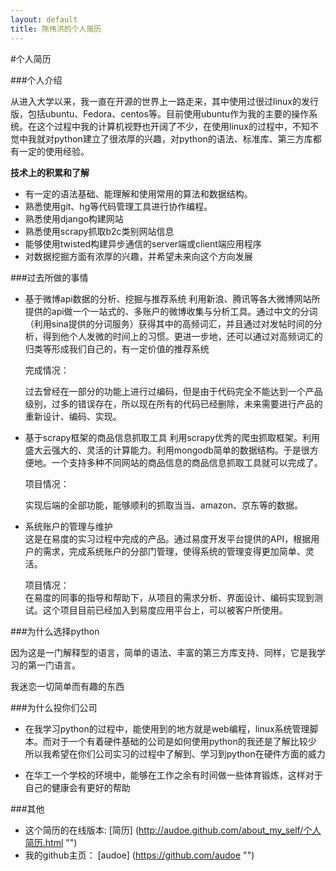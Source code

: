 ```yaml
---
layout: default
title: 陈伟洪的个人简历
---
```






#个人简历


###个人介绍

从进入大学以来，我一直在开源的世界上一路走来，其中使用过很过linux的发行版，包括ubuntu、Fedora、centos等。目前使用ubuntu作为我的主要的操作系统。在这个过程中我的计算机视野也开阔了不少，在使用linux的过程中，不知不觉中我就对python建立了很浓厚的兴趣，对python的语法、标准库、第三方库都有一定的使用经验。

**技术上的积累和了解**

- 有一定的语法基础、能理解和使用常用的算法和数据结构。
- 熟悉使用git、hg等代码管理工具进行协作编程。
- 熟悉使用django构建网站
- 熟悉使用scrapy抓取b2c类别网站信息
- 能够使用twisted构建异步通信的server端或client端应用程序
- 对数据挖掘方面有浓厚的兴趣，并希望未来向这个方向发展



###过去所做的事情

- 基于微博api数据的分析、挖掘与推荐系统
    利用新浪、腾讯等各大微博网站所提供的api做一个一站式的、多账户的微博收集与分析工具。通过中文的分词（利用sina提供的分词服务）获得其中的高频词汇，并且通过对发帖时间的分析，得到他个人发微的时间上的习惯。更进一步地，还可以通过对高频词汇的归类等形成我们自己的，有一定价值的推荐系统

    完成情况：

    过去曾经在一部分的功能上进行过编码，但是由于代码完全不能达到一个产品级别，过多的错误存在，所以现在所有的代码已经删除，未来需要进行产品的重新设计、编码、实现。

- 基于scrapy框架的商品信息抓取工具
    利用scrapy优秀的爬虫抓取框架。利用盛大云强大的、灵活的计算能力。利用mongodb简单的数据结构。于是很方便地。一个支持多种不同网站的商品信息的商品信息抓取工具就可以完成了。

    项目情况：

    实现后端的全部功能，能够顺利的抓取当当、amazon、京东等的数据。

- 系统账户的管理与维护  
    这是在易度的实习过程中完成的产品。通过易度开发平台提供的API，根据用户的需求，完成系统账户的分部门管理，使得系统的管理变得更加简单、灵活。

    项目情况：  
    在易度的同事的指导和帮助下，从项目的需求分析、界面设计、编码实现到测试。这个项目目前已经加入到易度应用平台上，可以被客户所使用。



###为什么选择python

因为这是一门解释型的语言，简单的语法、丰富的第三方库支持、同样，它是我学习的第一门语言。

我迷恋一切简单而有趣的东西


###为什么投你们公司

- 在我学习python的过程中，能使用到的地方就是web编程，linux系统管理脚本。而对于一个有着硬件基础的公司是如何使用python的我还是了解比较少
  所以我希望在你们公司实习的过程中了解到、学习到python在硬件方面的威力
  
- 在华工一个学校的环境中，能够在工作之余有时间做一些体育锻炼，这样对于自己的健康会有更好的帮助
 
###其他

- 这个简历的在线版本: [简历] (http://audoe.github.com/about_my_self/个人简历.html "")
- 我的github主页： [audoe] (https://github.com/audoe "")

